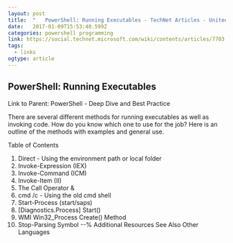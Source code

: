 ```yaml
---
layout: post
title:  "	PowerShell: Running Executables - TechNet Articles - United States (English) - TechNet Wiki"
date:   2017-01-09T15:53:40.599Z
categories: powershell programming
link: https://social.technet.microsoft.com/wiki/contents/articles/7703.powershell-running-executables.aspx
tags:
  - links
ogtype: article
---
```


## PowerShell: Running Executables
Link to Parent: PowerShell - Deep Dive and Best Practice

There are several different methods for running executables as well as invoking code. How do you know which one to use for the job? Here is an outline of the methods with examples and general use.

Table of Contents
1. Direct - Using the environment path or local folder
2. Invoke-Expression (IEX)
3. Invoke-Command (ICM)
4. Invoke-Item (II)
5. The Call Operator &
6. cmd /c - Using the old cmd shell
7. Start-Process (start/saps)
8. [Diagnostics.Process] Start()
9. WMI Win32_Process Create() Method
10. Stop-Parsing Symbol --%
Additional Resources
See Also
Other Languages
  
